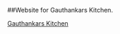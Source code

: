 ##Website for Gauthankars Kitchen.

<a href="https://gauthankarskitchen.netlify.app">Gauthankars Kitchen</a>
